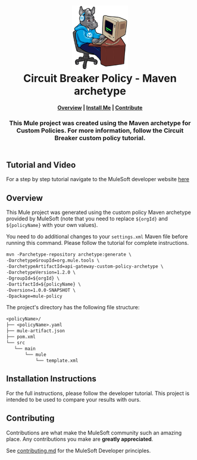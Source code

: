 <h1 align="center">
	<img
	width="150"
	src="/images/max-terminal.gif"></br>
	Circuit Breaker Policy - Maven archetype<br>     
</h1>

<h4 align="center">
	<a href="#overview">Overview</a> |
	<a href="#installation-instructions">Install Me</a> |
	<a href="#contributing">Contribute</a>
</h4>
	
<h3 align="center">
	This Mule project was created using the Maven archetype for Custom Policies. For more information, follow the Circuit Breaker custom policy tutorial.<br><br>
</h3>

## Tutorial and Video

For a step by step tutorial navigate to the MuleSoft developer website [here](https://developer.mulesoft.com/tutorials-and-howtos/custom-api-policies-api-manager-circuit-breaker-policy/)

## Overview

This Mule project was generated using the custom policy Maven archetype provided by MuleSoft (note that you need to replace `${orgId}` and `${policyName}` with your own values).

You need to do additional changes to your `settings.xml` Maven file before running this command. Please follow the tutorial for complete instructions.

```shell
mvn -Parchetype-repository archetype:generate \
-DarchetypeGroupId=org.mule.tools \
-DarchetypeArtifactId=api-gateway-custom-policy-archetype \
-DarchetypeVersion=1.2.0 \
-DgroupId=${orgId} \
-DartifactId=${policyName} \
-Dversion=1.0.0-SNAPSHOT \
-Dpackage=mule-policy
```

The project's directory has the following file structure:
```
<policyName>/
├── <policyName>.yaml
├── mule-artifact.json
├── pom.xml
└── src
   └── main
       └── mule
           └── template.xml
```

## Installation Instructions

For the full instructions, please follow the developer tutorial. This project is intended to be used to compare your results with ours.

## Contributing

Contributions are what make the MuleSoft community such an amazing place. Any contributions you make are **greatly appreciated**.
	
See [contributing.md](/contributing.md) for the MuleSoft Developer principles.
